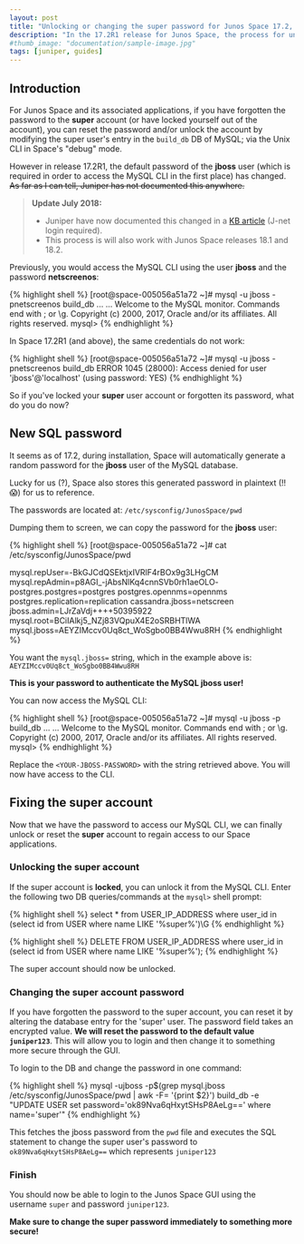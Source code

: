 ```yaml
---
layout: post
title: "Unlocking or changing the super password for Junos Space 17.2, 18.X"
description: "In the 17.2R1 release for Junos Space, the process for unlocking or changing the password for the super account has changed."
#thumb_image: "documentation/sample-image.jpg"
tags: [juniper, guides]
---
```

## Introduction
For Junos Space and its associated applications, if you have forgotten the password to the __super__ account (or have locked yourself out of the account), you can reset the password and/or unlock the account by modifying the super user's entry in the `build_db` DB of MySQL; via the Unix CLI in Space's "debug" mode.

However in release 17.2R1, the default password of the __jboss__ user (which is required in order to access the MySQL CLI in the first place) has changed. ~~As far as I can tell, Juniper has not documented this anywhere.~~

>**Update July 2018:**<br>
> - Juniper have now documented this changed in a [KB article][KB] (J-net login required).
> - This process is will also work with Junos Space releases 18.1 and 18.2.<br>


Previously, you would access the MySQL CLI using the user __jboss__ and the password __netscreenos__:

{% highlight shell %}
[root@space-005056a51a72 ~]# mysql -u jboss -pnetscreenos build_db
...
...
Welcome to the MySQL monitor.  Commands end with ; or \g.
Copyright (c) 2000, 2017, Oracle and/or its affiliates. All rights reserved.
mysql>
{% endhighlight %}

In Space 17.2R1 (and above), the same credentials do not work:

{% highlight shell %}
[root@space-005056a51a72 ~]# mysql -u jboss -pnetscreenos build_db
ERROR 1045 (28000): Access denied for user 'jboss'@'localhost' (using password: YES)
{% endhighlight %}

So if you've locked your __super__ user account or forgotten its password, what do you do now?

## New SQL password
It seems as of 17.2, during installation, Space will automatically generate a random password for the __jboss__ user of the MySQL database.

Lucky for us (?), Space also stores this generated password in plaintext (!! 😱) for us to reference.

The passwords are located at: `/etc/sysconfig/JunosSpace/pwd`

Dumping them to screen, we can copy the password for the __jboss__ user:

{% highlight shell %}
[root@space-005056a51a72 ~]# cat /etc/sysconfig/JunosSpace/pwd

mysql.repUser=-BkGJCdQSEktjxIVRlF4rBOx9g3LHgCM
mysql.repAdmin=p8AGI_-jAbsNlKq4cnnSVb0rh1aeOLO-
postgres.postgres=postgres
postgres.opennms=opennms
postgres.replication=replication
cassandra.jboss=netscreen
jboss.admin=LJrZaVdj++++50395922
mysql.root=BCiIAlkj5_NZj83VQpuX4E2oSRBHTlWA
mysql.jboss=AEYZIMccv0Uq8ct_WoSgbo0BB4Wwu8RH
{% endhighlight %}

You want the `mysql.jboss=` string, which in the example above is: `AEYZIMccv0Uq8ct_WoSgbo0BB4Wwu8RH`

__This is your password to authenticate the MySQL jboss user!__

You can now access the MySQL CLI:

{% highlight shell %}
[root@space-005056a51a72 ~]# mysql -u jboss -p<YOU-JBOSS-PASSWORD> build_db
...
...
Welcome to the MySQL monitor.  Commands end with ; or \g.
Copyright (c) 2000, 2017, Oracle and/or its affiliates. All rights reserved.
mysql>
{% endhighlight %}

Replace the `<YOUR-JBOSS-PASSWORD>` with the string retrieved above. You will now have access to the CLI.

## Fixing the super account
Now that we have the password to access our MySQL CLI, we can finally unlock or reset the __super__ account to regain access to our Space applications.


### Unlocking the super account
If the super account is __locked__, you can unlock it from the MySQL CLI. Enter the following two DB queries/commands at the `mysql>` shell prompt:

{% highlight shell %}
select * from USER_IP_ADDRESS where user_id in (select id from USER where name LIKE '%super%')\G
{% endhighlight %}

{% highlight shell %}
DELETE FROM USER_IP_ADDRESS where user_id in (select id from USER where name LIKE '%super%');
{% endhighlight %}

The super account should now be unlocked.

### Changing the super account password
If you have forgotten the password to the super account, you can reset it by altering the database entry for the 'super' user. The password field takes an encrypted value. __We will reset the password to the default value `juniper123`__. This will allow you to login and then change it to something more secure through the GUI.

To login to the DB and change the password in one command:

{% highlight shell %}
mysql -ujboss -p$(grep mysql.jboss /etc/sysconfig/JunosSpace/pwd | awk -F= '{print $2}') build_db -e "UPDATE USER set password='ok89Nva6qHxytSHsP8AeLg==' where name='super'"
{% endhighlight %}

This fetches the jboss password from the `pwd` file and executes the SQL statement to change the super user's password to `ok89Nva6qHxytSHsP8AeLg==` which represents `juniper123`


### Finish
You should now be able to login to the Junos Space GUI using the username `super` and password `juniper123`.

__Make sure to change the super password immediately to something more secure!__

[KB]:https://kb.juniper.net/InfoCenter/index?page=content&id=KB17582

